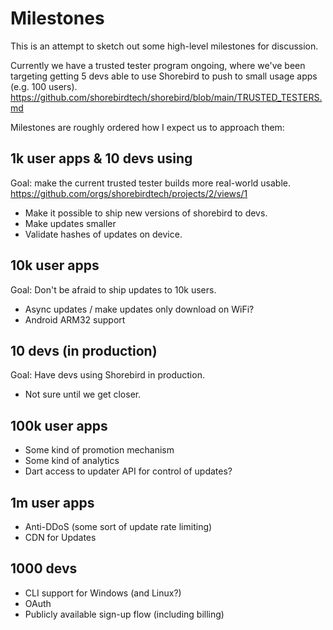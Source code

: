 # Milestones

This is an attempt to sketch out some high-level milestones for discussion.

Currently we have a trusted tester program ongoing, where we've been targeting
getting 5 devs able to use Shorebird to push to small usage apps (e.g. 100 users).
https://github.com/shorebirdtech/shorebird/blob/main/TRUSTED_TESTERS.md


Milestones are roughly ordered how I expect us to approach them:

## 1k user apps & 10 devs using
Goal: make the current trusted tester builds more real-world usable.
https://github.com/orgs/shorebirdtech/projects/2/views/1
* Make it possible to ship new versions of shorebird to devs.
* Make updates smaller
* Validate hashes of updates on device.

## 10k user apps
Goal: Don't be afraid to ship updates to 10k users.
* Async updates / make updates only download on WiFi?
* Android ARM32 support

## 10 devs (in production)
Goal: Have devs using Shorebird in production.
* Not sure until we get closer.

## 100k user apps
* Some kind of promotion mechanism
* Some kind of analytics
* Dart access to updater API for control of updates?

## 1m user apps
* Anti-DDoS (some sort of update rate limiting)
* CDN for Updates

## 1000 devs
* CLI support for Windows (and Linux?)
* OAuth
* Publicly available sign-up flow (including billing)
